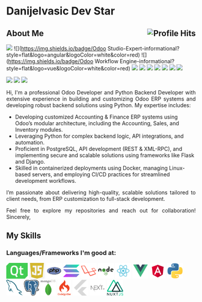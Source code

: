 # Danijelvasic Dev Star

<h2>About Me <img align="right" alt="Profile Hits" src="https://komarev.com/ghpvc/?username=topskilldev&style=flat-square"></h2>

![](https://img.shields.io/badge/Odoo-Expert-informational?style=flat&logo=odoo&logoColor=white&color=red)
![](https://img.shields.io/badge/Odoo Studio-Expert-informational?style=flat&logo=angular&logoColor=white&color=red)
![](https://img.shields.io/badge/Odoo Workflow Engine-informational?style=flat&logo=vue&logoColor=white&color=red)
![](https://img.shields.io/badge/Solidity-Expert-informational?style=flat&logo=solidity&logoColor=white&color=red)
![](https://img.shields.io/badge/Blockchain-Expert-informational?style=flat&logo=blockchain&logoColor=white&color=red)
![](https://img.shields.io/badge/Laravel-Expert-informational?style=flat&logo=laravel&logoColor=white&color=red)
![](https://img.shields.io/badge/NestJS-Expert-informational?style=flat&logo=nestjs&logoColor=white&color=red)
![](https://img.shields.io/badge/Mysql-Expert-informational?style=flat&logo=Mysql&logoColor=white&color=red)
![](https://img.shields.io/badge/Git-Expert-informational?style=flat&logo=git&logoColor=white&color=red)
![](https://img.shields.io/badge/PostgreSQL-Expert-informational?style=flat&logo=postgresql&logoColor=white&color=red)

![](https://img.shields.io/badge/Rust-Experienced-informational?style=flat&logo=rust&logoColor=white&color=blue)
![](https://img.shields.io/badge/Python-Skilled-informational?style=flat&logo=python&logoColor=white&color=green)
![](https://img.shields.io/badge/ASP.NET-Skilled-informational?style=flat&logo=asp.net&logoColor=white&color=green)

<p align="justify">Hi, I'm a professional Odoo Developer and Python Backend Developer with extensive experience in building and customizing Odoo ERP systems and developing robust backend solutions using Python. My expertise includes:
</p>

* Developing customized Accounting & Finance ERP systems using Odoo’s modular architecture, including the Accounting, Sales, and Inventory modules.
* Leveraging Python for complex backend logic, API integrations, and automation.
* Proficient in PostgreSQL, API development (REST & XML-RPC), and implementing secure and scalable solutions using frameworks like Flask and Django.
* Skilled in containerized deployments using Docker, managing Linux-based servers, and employing CI/CD practices for streamlined development workflows.

<p align="justify">I’m passionate about delivering high-quality, scalable solutions tailored to client needs, from ERP customization to full-stack development.</p>
<p align="justify">Feel free to explore my repositories and reach out for collaboration!
Sincerely,</p>

## My Skills

### Languages/Frameworks I'm good at:

<code><a href="https://www.qt.io"><img alt="Qt" title="Qt" src="https://github.com/Nicoli430/logoMaster/blob/master/qt.png" height="42"></a></code>
<code><a href="https://www.javascript.com"><img alt="JavaScript" title="JavaScript" src="https://github.com/Nicoli430/logoMaster/blob/master/javascript.png" height="42"></a></code>
<code><a href="https://www.php.com"><img alt="Php" title="Php" src="https://github.com/Nicoli430/logoMaster/blob/master/php.png" height="42"></a></code>
<code><a href="https://solana.com"><img alt="Solana" title="Solana" src="https://github.com/Nicoli430/logoMaster/blob/master/solana.png" height="42"></a></code>
<code><a href="https://laravel.com"><img alt="Laravel" title="Laravel" src="https://github.com/Nicoli430/logoMaster/blob/master/laravel.png" height="42"></a></code>
<code><a href="https://nodejs.org"><img alt="Node.js" title="Node.js" src="https://github.com/Nicoli430/logoMaster/blob/master/nodejs.png" height="42"></a></code>
<code><a href="https://reactjs.org"><img alt="React.js" title="React.js" src="https://github.com/Nicoli430/logoMaster/blob/master/react.png" height="42"></a></code>
<code><a href="https://vuejs.org"><img alt="Vue.js" title="Vue.js" src="https://github.com/Nicoli430/logoMaster/blob/master/vue.png" height="42"></a></code>
<code><a href="https://angular.io"><img alt="Angular" title="Agnular" src="https://github.com/Nicoli430/logoMaster/blob/master/angular.png" height="42"></a></code>
<code><a href="https://python.org"><img alt="Python" title="Python" src="https://github.com/Nicoli430/logoMaster/blob/master/python.png" height="42"></a></code>
<code><a href="https://www.mysql.com"><img alt="Python" title="Mysql" src="https://github.com/Nicoli430/logoMaster/blob/master/mysql.png" height="42"></a></code>
<code><a href="https://www.postgresql.org"><img alt="PostgreSQL" title="PostgreSQL" src="https://github.com/Nicoli430/logoMaster/blob/master/postgresql.png" height="42"></a></code>
<code><a href="https://www.mongodb.org"><img alt="MongoDB" title="MongoDB" src="https://github.com/Nicoli430/logoMaster/blob/master/mongodb.png" height="42"></a></code>
<code><a href="https://codeigniter.com"><img alt="Codeigniter" title="Codeigniter" src="https://github.com/Nicoli430/logoMaster/blob/master/ci.png" height="42"></a></code>
<code><a href="https://flutter.dev"><img alt="Flutter" title="Flutter" src="https://github.com/Nicoli430/logoMaster/blob/master/flutter.png" height="42"></a></code>
<code><a href="https://nextjs.org"><img alt="Next" title="Next" src="https://github.com/Nicoli430/logoMaster/blob/master/next.png" height="42"></a></code>
<code><a href="https://nuxtjs.org"><img alt="Next" title="Next" src="https://github.com/Nicoli430/logoMaster/blob/master/nuxt.png" height="42"></a></code>
